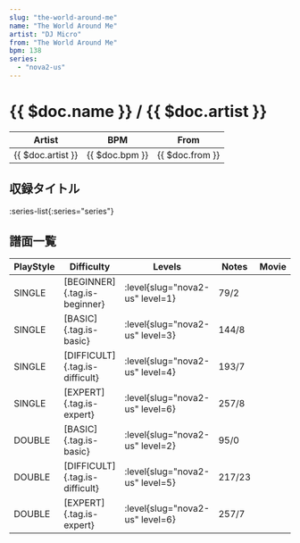 ```yaml
---
slug: "the-world-around-me"
name: "The World Around Me"
artist: "DJ Micro"
from: "The World Around Me"
bpm: 138
series:
  - "nova2-us"
---
```


# {{ $doc.name }} / {{ $doc.artist }}

|Artist|BPM|From|
|------|---|----|
|{{ $doc.artist }}|{{ $doc.bpm }}|{{ $doc.from }}|

## 収録タイトル

:series-list{:series="series"}

## 譜面一覧

|PlayStyle|Difficulty|Levels|Notes|Movie|
|---------|----------|------|-----|-----|
|SINGLE|[BEGINNER]{.tag.is-beginner}|:level{slug="nova2-us" level=1}|79/2||
|SINGLE|[BASIC]{.tag.is-basic}|:level{slug="nova2-us" level=3}|144/8||
|SINGLE|[DIFFICULT]{.tag.is-difficult}|:level{slug="nova2-us" level=4}|193/7||
|SINGLE|[EXPERT]{.tag.is-expert}|:level{slug="nova2-us" level=6}|257/8||
|DOUBLE|[BASIC]{.tag.is-basic}|:level{slug="nova2-us" level=2}|95/0||
|DOUBLE|[DIFFICULT]{.tag.is-difficult}|:level{slug="nova2-us" level=5}|217/23||
|DOUBLE|[EXPERT]{.tag.is-expert}|:level{slug="nova2-us" level=6}|257/7||
